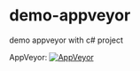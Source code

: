 # demo-appveyor
demo appveyor with c# project

AppVeyor: [![AppVeyor](https://ci.appveyor.com/api/projects/status/420ds20whb8o8qjq/branch/dev?svg=true)](https://ci.appveyor.com/project/aixasz/demo-appveyor)
